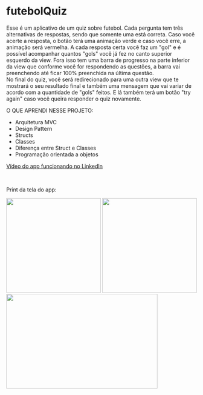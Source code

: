 # futebolQuiz

Esse é um aplicativo de um quiz sobre futebol. Cada pergunta tem três alternativas de respostas, sendo que somente uma está correta. Caso você acerte a resposta, o botão terá uma animação verde e caso você erre, a animação será vermelha. A cada resposta certa você faz um "gol" e é possível acompanhar quantos "gols" você já fez no canto superior esquerdo da view. Fora isso tem uma barra de progresso na parte inferior da view que conforme você for respondendo as questões, a barra vai preenchendo até ficar 100% preenchida na última questão.
<br>No final do quiz, você será redirecionado para uma outra view que te mostrará o seu resultado final e também uma mensagem que vai variar de acordo com a quantidade de "gols" feitos. E lá também terá um botão "try again" caso você queira responder o quiz novamente.
<br>

O QUE APRENDI NESSE PROJETO:

- Arquitetura MVC
- Design Pattern
- Structs
- Classes
- Diferença entre Struct e Classes
- Programação orientada a objetos

<a href="https://www.linkedin.com/feed/update/urn:li:activity:6875448109183336448/" target= "_blank">Vídeo do app funcionando no LinkedIn</a>

<br>
<div>
<p>Print da tela do app:</p>
<img src="https://user-images.githubusercontent.com/93380504/145680720-7ff5ff16-c59b-4c0e-97c8-89fc8d9f9e8b.png" width="250px" />
<img src="https://user-images.githubusercontent.com/93380504/145680829-8b646dc5-eeb3-4acd-bcff-abd562802479.png" width="250px" />
<img src="https://user-images.githubusercontent.com/93380504/145680721-ed00084b-f42d-48ac-a7f5-d47cd84d0ad0.png" width="400px" height="250px" />
</div>
